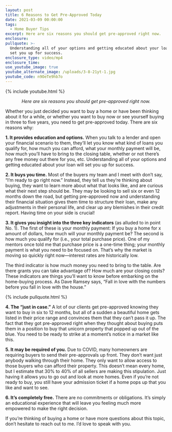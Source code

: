 ```yaml
---
layout: post
title: 6 Reasons to Get Pre-Approved Today
date: 2021-03-09 00:00:00
tags:
  - Home Buyer Tips
excerpt: Here are six reasons you should get pre-approved right now.
enclosure:
pullquote: >-
  Understanding all of your options and getting educated about your loan will
  set you up for success.
enclosure_type: video/mp4
enclosure_time:
use_youtube_image: true
youtube_alternate_image: /uploads/3-8-21yt-1.jpg
youtube_code: n9OeTe9hb7o
---
```

{% include youtube.html %}

<p style="text-align: center;"><em>Here are six reasons you should get pre-approved right now.</em></p>

Whether you just decided you want to buy a home or have been thinking about it for a while, or whether you want to buy now or see yourself buying in three to five years, you need to get pre-approved today. There are six reasons why:

**1\. It provides education and options.** When you talk to a lender and open your financial scenario to them, they’ll let you know what kind of loans you qualify for, how much you can afford, what your monthly payment will be, how much you’ll have to bring to the closing table, whether or not there’s any free money out there for you, etc. Understanding all of your options and getting educated about your loan will set you up for success.

**2\. It buys you time.** Most of the buyers my team and I meet with don’t say, “I’m ready to go right now.” Instead, they tell us they’re thinking about buying, they want to learn more about what that looks like, and are curious what their next step should be. They may be looking to sell six or even 12 months down the road, but getting pre-approved now and understanding their financial situation gives them time to structure their loan, make any adjustments in their personal life, and clear up any blemishes in their credit report. Having time on your side is crucial\!

**3\. It gives you insight into the three key indicators** (as alluded to in point No. 1). The first of these is your monthly payment: If you buy a home for x amount of dollars, how much will your monthly payment be? The second is how much you qualify for (i.e., your total purchase price). One of my mentors once told me that purchase price is a one-time thing; your monthly payment is what you need to be focused on. That’s why the market is moving so quickly right now—interest rates are historically low. 

The third indicator is how much money you need to bring to the table. Are there grants you can take advantage of? How much are your closing costs? These indicators are things you’ll want to know before embarking on the home-buying process. As Dave Ramsey says, “Fall in love with the numbers before you fall in love with the house.”

{% include pullquote.html %}

**4\. The “just in case.”** A lot of our clients get pre-approved knowing they want to buy in six to 12 months, but all of a sudden a beautiful home gets listed in their price range and convinces them that they can’t pass it up. The fact that they got pre-approved right when they thought about buying puts them in a position to buy that unicorn property that popped up out of the blue. You need to be ready to strike at a moment’s notice in a market like this.

**5\. It may be required of you.** Due to COVID, many homeowners are requiring buyers to send their pre-approvals up front. They don’t want just anybody walking through their home. They only want to allow access to those buyers who can afford their property. This doesn’t mean every home, but I estimate that 30% to 40% of all sellers are making this stipulation. Just having it allows you to go out and look at more homes. Even if you’re not ready to buy, you still have your admission ticket if a home pops up that you like and want to see.

**6\. It’s completely free.** There are no commitments or obligations. It’s simply an educational experience that will leave you feeling much more empowered to make the right decision.

If you’re thinking of buying a home or have more questions about this topic, don’t hesitate to reach out to me. I’d love to speak with you.
